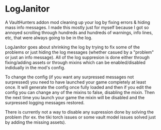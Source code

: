 # LogJanitor
A VaultHunters addon mod cleaning up your log by fixing errors & hiding mass info messages. 
I made this mostly just for myself because I got so annoyed scrolling through hundreds and hundreds
of warnings, info lines, etc, that were always going to be in the log.

LogJanitor goes about shrinking the log by trying to fix some of the problems or just hiding
the log messages (whether casued by a "problem" or just an info message). All of the log suppresion
is done either through fixing/adding assets or through mixins which can be enabled/disabled indidually in the mod's config.

To change the config (if you want any surpressed messages not surpressed) you need to have launched your
game completely at least once. It will generate the config once fully loaded and then if you edit
the config you can change any of the mixins to false, disabling the mixin. Then the next time you launch
your game the mixin will be disabled and the surpressed logging messages restored.

There is currently not a way to disable any supression done by solving the problem (for ex. the tiki torch
issues or some vault model issues solved just by adding the missing assets).
